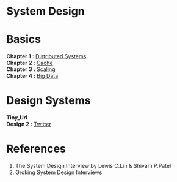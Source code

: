 # System Design
# Basics
**Chapter 1 :** [Distributed Systems](https://github.com/bansalrishi/internals/blob/main/01.Distributed_Systems.ipynb)  
**Chapter 2 :** [Cache](https://github.com/bansalrishi/internals/blob/main/Cache.ipynb)  
**Chapter 3 :** [Scaling](https://github.com/bansalrishi/SystemDesign/blob/main/Scaling.ipynb)  
**Chapter 4 :** [Big Data](https://github.com/bansalrishi/SystemDesign/blob/main/Big-Data.ipynb)  


# Design Systems  
**Tiny_Url**  
**Design 2 :** [Twitter](https://github.com/bansalrishi/SystemDesign/blob/main/Twitter_Design.ipynb)  




# References
1. The System Design Interview by Lewis C.Lin & Shivam P.Patel  
2. Groking System Design Interviews  
